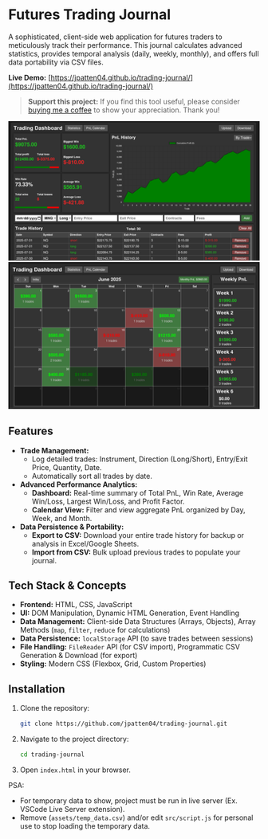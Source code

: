 # Futures Trading Journal

A sophisticated, client-side web application for futures traders to meticulously track their performance. This journal calculates advanced statistics, provides temporal analysis (daily, weekly, monthly), and offers full data portability via CSV files.

**Live Demo:** [https://jpatten04.github.io/trading-journal/](https://jpatten04.github.io/trading-journal/)

> **Support this project:** If you find this tool useful, please consider [buying me a coffee](https://buymeacoffee.com/jakepatten) to show your appreciation. Thank you!

![Futures Trading Journal Stats Screenshot](./assets/trading-journal-stats.png)
![Futures Trading Journal Calendar Screenshot](./assets/trading-journal-calendar.png)

## Features

-   **Trade Management:**
    -   Log detailed trades: Instrument, Direction (Long/Short), Entry/Exit Price, Quantity, Date.
    -   Automatically sort all trades by date.
-   **Advanced Performance Analytics:**
    -   **Dashboard:** Real-time summary of Total PnL, Win Rate, Average Win/Loss, Largest Win/Loss, and Profit Factor.
    -   **Calendar View:** Filter and view aggregate PnL organized by Day, Week, and Month.
-   **Data Persistence & Portability:**
    -   **Export to CSV:** Download your entire trade history for backup or analysis in Excel/Google Sheets.
    -   **Import from CSV:** Bulk upload previous trades to populate your journal.

## Tech Stack & Concepts

-   **Frontend:** HTML, CSS, JavaScript
-   **UI:** DOM Manipulation, Dynamic HTML Generation, Event Handling
-   **Data Management:** Client-side Data Structures (Arrays, Objects), Array Methods (`map`, `filter`, `reduce` for calculations)
-   **Data Persistence:** `localStorage` API (to save trades between sessions)
-   **File Handling:** `FileReader` API (for CSV import), Programmatic CSV Generation & Download (for export)
-   **Styling:** Modern CSS (Flexbox, Grid, Custom Properties)

## Installation

1.  Clone the repository:
    ```bash
    git clone https://github.com/jpatten04/trading-journal.git
    ```
2.  Navigate to the project directory:
    ```bash
    cd trading-journal
    ```
3.  Open `index.html` in your browser.

PSA:

-   For temporary data to show, project must be run in live server (Ex. VSCode Live Server extension).
-   Remove (`assets/temp_data.csv`) and/or edit `src/script.js` for personal use to stop loading the temporary data.
